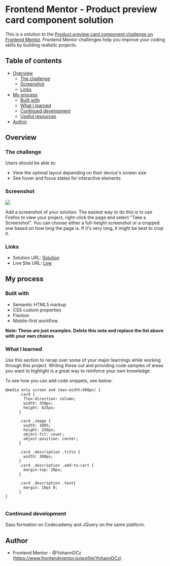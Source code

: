 # Frontend Mentor - Product preview card component solution

This is a solution to the [Product preview card component challenge on Frontend Mentor](https://www.frontendmentor.io/challenges/product-preview-card-component-GO7UmttRfa). Frontend Mentor challenges help you improve your coding skills by building realistic projects. 

## Table of contents

- [Overview](#overview)
  - [The challenge](#the-challenge)
  - [Screenshot](#screenshot)
  - [Links](#links)
- [My process](#my-process)
  - [Built with](#built-with)
  - [What I learned](#what-i-learned)
  - [Continued development](#continued-development)
  - [Useful resources](#useful-resources)
- [Author](#author)


## Overview

### The challenge

Users should be able to:

- View the optimal layout depending on their device's screen size
- See hover and focus states for interactive elements

### Screenshot

![](./screenshot.jpg)

Add a screenshot of your solution. The easiest way to do this is to use Firefox to view your project, right-click the page and select "Take a Screenshot". You can choose either a full-height screenshot or a cropped one based on how long the page is. If it's very long, it might be best to crop it.

### Links

- Solution URL: [Solution](https://github.com/YohannDCz/SimpleCard02/blob/main/index.html)
- Live Site URL: [Live](https://yohanndcz.github.io/SimpleCard02/)
## My process

### Built with

- Semantic HTML5 markup
- CSS custom properties
- Flexbox
- Mobile-first workflow

**Note: These are just examples. Delete this note and replace the list above with your own choices**

### What I learned

Use this section to recap over some of your major learnings while working through this project. Writing these out and providing code samples of areas you want to highlight is a great way to reinforce your own knowledge.

To see how you can add code snippets, see below:

```
@media only screen and (max-width:600px) {
      .card {
        flex-direction: column;
        width: 350px;
        height: 625px;
      }

      .card .image {
        width: 100%;
        height: 250px;
        object-fit: cover;
        object-position: center;
      }

      .card .description .title {
        width: 300px;
      }
      .card .description .add-to-cart {
        margin-top: 20px;
      }

      .card .description .text{
        margin: 16px 0;
      }
}
    
```

### Continued development

Sass formation on Codecademy and JQuery on the same platform.



## Author
- Frontend Mentor - @YohannDCz (https://www.frontendmentor.io/profile/YohannDCz)
